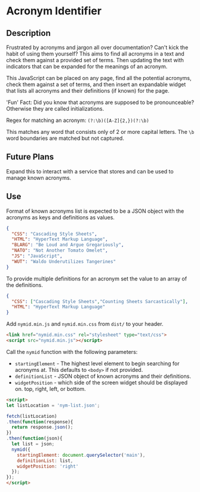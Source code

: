 # Acronym Identifier

## Description
Frustrated by acronyms and jargon all over documentation?  Can't kick the habit of using them yourself?  This aims to find all acronyms in a text and check them against a provided set of terms.  Then updating the text with indicators that can be expanded for the meanings of an acronym.

This JavaScript can be placed on any page, find all the potential acronyms, check them against a set of terms, and then insert an expandable widget that lists all acronyms and their definitions (if known) for the page.

'Fun' Fact: Did you know that acronyms are supposed to be pronounceable?  Otherwise they are called initializations.

Regex for matching an acronym:
`(?:\b)([A-Z]{2,})(?:\b)`

This matches any word that consists only of 2 or more capital letters.  The `\b` word boundaries are matched but not captured.

## Future Plans
Expand this to interact with a service that stores and can be used to manage known acronyms.

## Use
Format of known acronyms list is expected to be a JSON object with the acronyms as keys and definitions as values.
```json
{
  "CSS": "Cascading Style Sheets",
  "HTML": "HyperText Markup Language",
  "BLARG": "Be Loud and Argue Gregariously",
  "NATO": "Not Another Tomato Omelet",
  "JS": "JavaScript",
  "WUT": "Waldo Underutilizes Tangerines"
}
```
To provide multiple definitions for an acronym set the value to an array of the definitions.
```json
{
  "CSS": ["Cascading Style Sheets","Counting Sheets Sarcastically"],
  "HTML": "HyperText Markup Language"
}
```

Add `nymid.min.js` and `nymid.min.css` from `dist/` to your header.

```html
<link href="nymid.min.css" rel="stylesheet" type="text/css">
<script src="nymid.min.js"></script>
```
Call the `nymid` function with the following parameters:
- `startingElement` - The highest level element to begin searching for acronyms at.  This defaults to `<body>` if not provided.
- `definitionList` - JSON object of known acronyms and their definitions.
- `widgetPosition` - which side of the screen widget should be displayed on. top, right, left, or bottom.

```html
<script>
let listLocation = 'nym-list.json';

fetch(listLocation)
.then(function(response){
  return response.json();
})
.then(function(json){
  let list = json;
  nymid({
    startingElement: document.querySelector('main'),
    definitionList: list,
    widgetPosition: 'right'
  });
});
</script>
```
